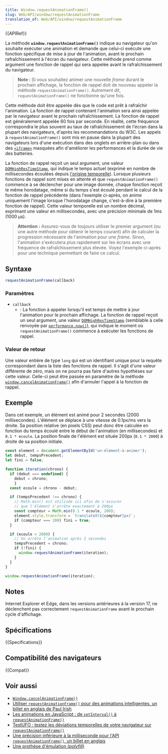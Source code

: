 ```yaml
---
title: Window.requestAnimationFrame()
slug: Web/API/window/requestAnimationFrame
translation_of: Web/API/window/requestAnimationFrame
---
```


{{APIRef}}

La méthode **`window.requestAnimationFrame()`** indique au navigateur qu'on souhaite exécuter une animation et demande que celui-ci exécute une fonction spécifique de mise à jour de l'animation, avant le prochain rafraîchissement à l'écran du navigateur. Cette méthode prend comme argument une fonction de rappel qui sera appelée avant le rafraîchissement du navigateur.

> **Note :** Si vous souhaitez animer une nouvelle <i lang="en">frame</i> durant le prochain affichage, la fonction de rappel doit de nouveau appeler la méthode `requestAnimationFrame()`. Autrement dit, `requestAnimationFrame()` ne fonctionne qu'une fois.

Cette méthode doit être appelée dès que le code est prêt à rafraîchir l'animation. La fonction de rappel contenant l'animation sera ainsi appelée par le navigateur avant le prochain rafraîchissement. La fonction de rappel est généralement appelée 60 fois par seconde. En réalité, cette fréquence correspondra le plus souvent au taux de rafraîchissement de l'écran dans la plupart des navigateurs, d'après les recommandations du W3C. Les appels à `requestAnimationFrame()` sont mis en pause dans la plupart des navigateurs lors d'une exécution dans des onglets en arrière-plan ou dans des [`<iframe>`](/fr/docs/Web/HTML/Element/iframe) masquées afin d'améliorer les performances et la durée de vie des batteries.

La fonction de rappel reçoit un seul argument, une valeur [`DOMHighResTimeStamp`](/fr/docs/Web/API/DOMHighResTimeStamp), qui indique le temps actuel (exprimé en nombre de millisecondes écoulées depuis [l'origine temporelle](/fr/docs/Web/API/DOMHighResTimeStamp#lorigine_temporelle)). Lorsque plusieurs fonctions de rappel sont mises en attente et que `requestAnimationFrame()` commence à se déclencher pour une image donnée, chaque fonction reçoit le même horodatage, même si du temps s'est écoulé pendant le calcul de la fonction de rappel précédente (dans l'exemple ci-après, on anime uniquement l'image lorsque l'horodatage change, c'est-à-dire à la première fonction de rappel). Cette valeur temporelle est un nombre décimal, exprimant une valeur en millisecondes, avec une précision minimale de 1ms (1000 µs).

> **Attention :** Assurez-vous de toujours utiliser le premier argument (ou une autre méthode pour obtenir le temps courant) afin de calculer la progression nécessaire de l'animation pour une <i lang="en">frame</i>. Sinon, l'animation s'exécutera plus rapidement sur les écrans avec une fréquence de rafraîchissement plus élevée. Voyez l'exemple ci-après pour une technique permettant de faire ce calcul.

## Syntaxe

```js
requestAnimationFrame(callback)
```

### Paramètres

- `callback`
  - : La fonction à appeler lorsqu'il est temps de mettre à jour l'animation pour le prochain affichage. La fonction de rappel reçoit un seul argument, une valeur [`DOMHighResTimeStamp`](/fr/docs/Web/API/DOMHighResTimeStamp) (semblable à celle renvoyée par [`performance.now()`](/fr/docs/Web/API/Performance/now)), qui indique le moment où `requestAnimationFrame()` commence à exécuter les fonctions de rappel.

### Valeur de retour

Une valeur entière de type `long` qui est un identifiant unique pour la requête correspondant dans la liste des fonctions de rappel. Il s'agit d'une valeur différente de zéro, mais on ne pourra pas faire d'autres hypothèses sur cette valeur. Celle-ci peut être passée en paramètre de la méthode [`window.cancelAnimationFrame()`](/fr/docs/Web/API/Window/cancelAnimationFrame) afin d'annuler l'appel à la fonction de rappel.

## Exemple

Dans cet exemple, un élément est animé pour 2 secondes (2000 millisecondes). L'élément se déplace à une vitesse de 0.1px/ms vers la droite. Sa position relative (en pixels CSS) peut donc être calculée en fonction du temps écoulé entre le début de l'animation (en millisecondes) et `0.1 * ecoule`. La position finale de l'élément est située 200px (`0.1 * 2000`) à droite de sa position initiale.

```js
const element = document.getElementById('un-élément-à-animer');
let debut, tempsPrecedent;
let fini = false;

function iteration(chrono) {
  if (debut === undefined) {
    debut = chrono;
    }
  const ecoule = chrono - debut;

  if (tempsPrecedent !== chrono) {
    // Math.min() est utilisée ici afin de s'assurer
    // que l'élément s'arrête exactement à 200px
    const compteur = Math.min(0.1 * ecoule, 200);
    element.style.transform = `translateX(${compteur}px)`;
    if (compteur === 200) fini = true;
  }

  if (ecoule < 2000) {
    // On arrête l'animation après 2 secondes
    tempsPrecedent = chrono;
    if (!fini) {
      window.requestAnimationFrame(iteration);
    }
  }
}

window.requestAnimationFrame(iteration);
```

## Notes

Internet Explorer et Edge, dans les versions antérieures à la version 17, ne déclenchent pas correctement `requestAnimationFrame` avant le prochain cycle d'affichage.

## Spécifications

{{Specifications}}

## Compatibilité des navigateurs

{{Compat}}

## Voir aussi

- [`Window.cancelAnimationFrame()`](/fr/docs/Web/API/Window/cancelAnimationFrame)
- [Utiliser `requestAnimationFrame()` pour des animations intelligentes, un billet en anglais de Paul Irish](https://www.paulirish.com/2011/requestanimationframe-for-smart-animating/)
- [Les animations en JavaScript&nbsp;: de `setInterval()` à `requestAnimationFrame()`](https://hacks.mozilla.org/2011/08/animating-with-javascript-from-setinterval-to-requestanimationframe/)
- [TestUFO&nbsp;: testez les déviations temporelles de votre navigateur sur `requestAnimationFrame()`](https://www.testufo.com/#test=animation-time-graph)
- [Une précision inférieure à la milliseconde pour l'API `requestAnimationFrame()`, un billet en anglais](https://developer.chrome.com/blog/requestanimationframe-api-now-with-sub-millisecond-precision/)
- [Une prothèse d'émulation (<i lang="en">polyfill</i>)](https://github.com/behnammodi/polyfill/blob/master/window.polyfill.js)
